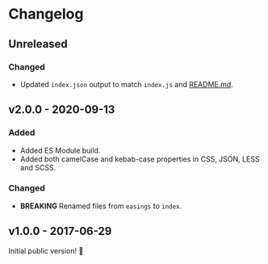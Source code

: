 # Changelog

## Unreleased

### Changed

- Updated `index.json` output to match `index.js` and [README.md](./README.md).

## v2.0.0 - 2020-09-13

### Added

- Added ES Module build.
- Added both camelCase and kebab-case properties in CSS, JSON, LESS and SCSS.

### Changed

- **BREAKING** Renamed files from `easings` to `index`.

## v1.0.0 - 2017-06-29

Initial public version! :tada:
